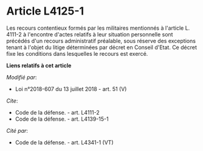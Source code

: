# Article L4125-1

Les recours contentieux formés par les militaires mentionnés à l'article L. 4111-2 à l'encontre d'actes relatifs à leur
situation personnelle sont précédés d'un recours administratif préalable, sous réserve des exceptions tenant à l'objet du
litige déterminées par décret en Conseil d'Etat. Ce décret fixe les conditions dans lesquelles le recours est exercé.

**Liens relatifs à cet article**

_Modifié par_:

  - Loi n°2018-607 du 13 juillet 2018 - art. 51 (V)

_Cite_:

  - Code de la défense. - art. L4111-2
  - Code de la défense. - art. L4139-15-1

_Cité par_:

  - Code de la défense. - art. L4341-1 (VT)
